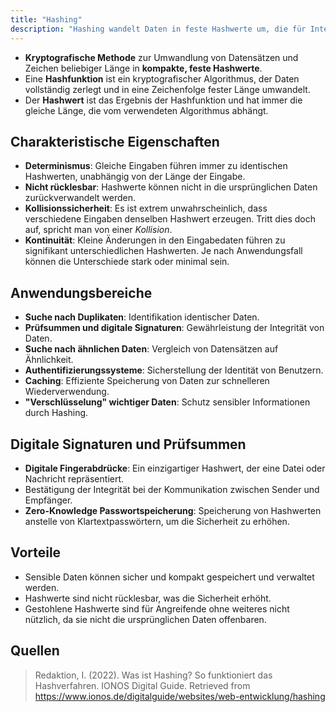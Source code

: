 ```yaml
---
title: "Hashing"
description: "Hashing wandelt Daten in feste Hashwerte um, die für Integritätsprüfungen, Authentifizierung und Duplikatsuche verwendet werden. Eigenschaften wie Determinismus und Kollisionssicherheit machen es sicher."
---
```


- **Kryptografische Methode** zur Umwandlung von Datensätzen und Zeichen beliebiger Länge in **kompakte, feste Hashwerte**.
- Eine **Hashfunktion** ist ein kryptografischer Algorithmus, der Daten vollständig zerlegt und in eine Zeichenfolge fester Länge umwandelt.
- Der **Hashwert** ist das Ergebnis der Hashfunktion und hat immer die gleiche Länge, die vom verwendeten Algorithmus abhängt.

## Charakteristische Eigenschaften
- **Determinismus**: Gleiche Eingaben führen immer zu identischen Hashwerten, unabhängig von der Länge der Eingabe.
- **Nicht rücklesbar**: Hashwerte können nicht in die ursprünglichen Daten zurückverwandelt werden.
- **Kollisionssicherheit**: Es ist extrem unwahrscheinlich, dass verschiedene Eingaben denselben Hashwert erzeugen. Tritt dies doch auf, spricht man von einer *Kollision*.
- **Kontinuität**: Kleine Änderungen in den Eingabedaten führen zu signifikant unterschiedlichen Hashwerten. Je nach Anwendungsfall können die Unterschiede stark oder minimal sein.

## Anwendungsbereiche
- **Suche nach Duplikaten**: Identifikation identischer Daten.
- **Prüfsummen und digitale Signaturen**: Gewährleistung der Integrität von Daten.
- **Suche nach ähnlichen Daten**: Vergleich von Datensätzen auf Ähnlichkeit.
- **Authentifizierungssysteme**: Sicherstellung der Identität von Benutzern.
- **Caching**: Effiziente Speicherung von Daten zur schnelleren Wiederverwendung.
- **"Verschlüsselung" wichtiger Daten**: Schutz sensibler Informationen durch Hashing.

## Digitale Signaturen und Prüfsummen
- **Digitale Fingerabdrücke**: Ein einzigartiger Hashwert, der eine Datei oder Nachricht repräsentiert.
- Bestätigung der Integrität bei der Kommunikation zwischen Sender und Empfänger.
- **Zero-Knowledge Passwortspeicherung**: Speicherung von Hashwerten anstelle von Klartextpasswörtern, um die Sicherheit zu erhöhen.

## Vorteile
- Sensible Daten können sicher und kompakt gespeichert und verwaltet werden.
- Hashwerte sind nicht rücklesbar, was die Sicherheit erhöht.
- Gestohlene Hashwerte sind für Angreifende ohne weiteres nicht nützlich, da sie nicht die ursprünglichen Daten offenbaren.

## Quellen

> Redaktion, I. (2022). Was ist Hashing? So funktioniert das Hashverfahren. IONOS Digital Guide. Retrieved from https://www.ionos.de/digitalguide/websites/web-entwicklung/hashing